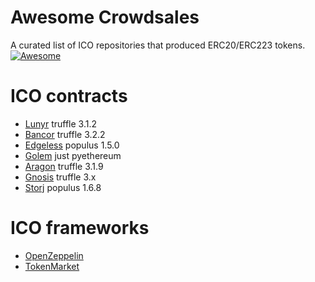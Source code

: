 Awesome Crowdsales
===============
A curated list of ICO repositories that produced ERC20/ERC223 tokens.
[![Awesome](https://cdn.rawgit.com/sindresorhus/awesome/d7305f38d29fed78fa85652e3a63e154dd8e8829/media/badge.svg)](https://github.com/sindresorhus/awesome)


# ICO contracts
* [Lunyr](https://github.com/Lunyr/crowdsale-contracts) truffle 3.1.2
* [Bancor](https://github.com/bancorprotocol/contracts/) truffle 3.2.2
* [Edgeless](https://github.com/miohtama/Edgeless-Smart-Contracts) populus 1.5.0
* [Golem](https://github.com/golemfactory/golem-crowdfunding) just pyethereum
* [Aragon](https://github.com/aragon/aragon-network-token) truffle 3.1.9
* [Gnosis](https://github.com/gnosis/gnosis-contracts/) truffle 3.x
* [Storj](https://github.com/Storj/storj-contracts/) populus 1.6.8

# ICO frameworks

* [OpenZeppelin](https://github.com/OpenZeppelin/zeppelin-solidity)
* [TokenMarket](https://github.com/tokenMarketNet/ico)

